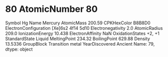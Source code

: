 # 80 AtomicNumber                            80
Symbol                                  Hg
Name                               Mercury
AtomicMass                          200.59
CPKHexColor                         B8B8D0
ElectronConfiguration    [Xe]6s2 4f14 5d10
Electronegativity                      2.0
AtomicRadius                         209.0
IonizationEnergy                    10.438
ElectronAffinity                       NaN
OxidationStates                     +2, +1
StandardState                       Liquid
MeltingPoint                        234.32
BoilingPoint                        629.88
Density                            13.5336
GroupBlock                Transition metal
YearDiscovered                     Ancient
Name: 79, dtype: object